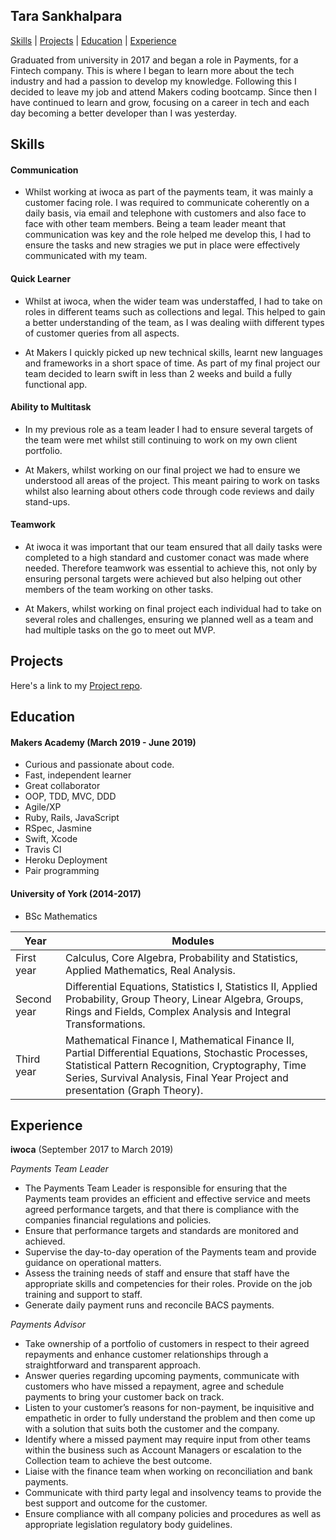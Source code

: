 ## Tara Sankhalpara

[Skills](#Skills) | [Projects](#Projects) | [Education](#Education) | [Experience](#Experience)

Graduated from university in 2017 and began a role in Payments, for a Fintech company. This is where I began to learn more about the tech industry and had a passion to develop my knowledge. Following this I decided to leave my job and attend Makers coding bootcamp. Since then I have continued to learn and grow, focusing on a career in tech and each day becoming a better developer than I was yesterday.

## Skills

#### Communication

- Whilst working at iwoca as part of the payments team, it was mainly a customer facing role. I was required to communicate coherently on a daily basis, via email and telephone with customers and also face to face with other team members. Being a team leader meant that communication was key and the role helped me develop this, I had to ensure the tasks and new stragies we put in place were effectively communicated with my team.

#### Quick Learner

- Whilst at iwoca, when the wider team was understaffed, I had to take on roles in different teams such as collections and legal. This helped to gain a better understanding of the team, as I was dealing wiith different types of customer queries from all aspects. 

- At Makers I quickly picked up new technical skills, learnt new languages and frameworks in a short space of time. As part of my final project our team decided to learn swift in less than 2 weeks and build a fully functional app.

#### Ability to Multitask

- In my previous role as a team leader I had to ensure several targets of the team were met whilst still continuing to work on my own client portfolio.

- At Makers, whilst working on our final project we had to ensure we understood all areas of the project. This meant pairing to work on tasks whilst also learning about others code through code reviews and daily stand-ups.

#### Teamwork

- At iwoca it was important that our team ensured that all daily tasks were completed to a high standard and customer conact was made where needed. Therefore teamwork was essential to achieve this, not only by ensuring personal targets were achieved but also helping out other members of the team working on other tasks.

- At Makers, whilst working on final project each individual had to take on several roles and challenges, ensuring we planned well as a team and had multiple tasks on the go to meet out MVP.

## Projects

Here's a link to my <a href="https://github.com/tsankhalpara/Projects">Project repo</a>.

## Education

#### Makers Academy (March 2019 - June 2019)

- Curious and passionate about code. 
- Fast, independent learner
- Great collaborator 
- OOP, TDD, MVC, DDD
- Agile/XP
- Ruby, Rails, JavaScript
- RSpec, Jasmine
- Swift, Xcode
- Travis CI
- Heroku Deployment
- Pair programming

#### University of York (2014-2017)

- BSc Mathematics

Year | Modules
------------ | -------------
First year| Calculus, Core Algebra, Probability and Statistics, Applied Mathematics, Real Analysis.
Second year | Differential Equations, Statistics I, Statistics II, Applied Probability, Group Theory, Linear Algebra, Groups, Rings and Fields, Complex Analysis and Integral Transformations.
Third year | Mathematical Finance I, Mathematical Finance II, Partial Differential Equations, Stochastic Processes, Statistical Pattern Recognition, Cryptography, Time Series, Survival Analysis, Final Year Project and presentation (Graph Theory).

## Experience

**iwoca** (September 2017 to March 2019)    

*Payments Team Leader*
- The Payments Team Leader is responsible for ensuring that the Payments team provides an efficient and effective service and meets agreed performance targets, and that there is compliance with the companies financial regulations and policies.
- Ensure that performance targets and standards are monitored and achieved.
- Supervise the day-to-day operation of the Payments team and provide guidance on operational matters.
- Assess the training needs of staff and ensure that staff have the appropriate skills and competencies for their roles. Provide on the job training and support to staff.
- Generate daily payment runs and reconcile BACS payments.

*Payments Advisor*
- Take ownership of a portfolio of customers in respect to their agreed repayments and enhance customer relationships through a straightforward and transparent approach.
- Answer queries regarding upcoming payments, communicate with customers who have missed a repayment, agree and schedule payments to bring your customer back on track.
- Listen to your customer’s reasons for non-payment, be inquisitive and empathetic in order to fully understand the problem and then come up with a solution that suits both the customer and the company.
- Identify where a missed payment may require input from other teams within the business such as Account Managers or escalation to the Collection team to achieve the best outcome.
- Liaise with the finance team when working on reconciliation and bank payments.
- Communicate with third party legal and insolvency teams to provide the best support
and outcome for the customer.
- Ensure compliance with all company policies and procedures as well as appropriate
legislation regulatory body guidelines.
